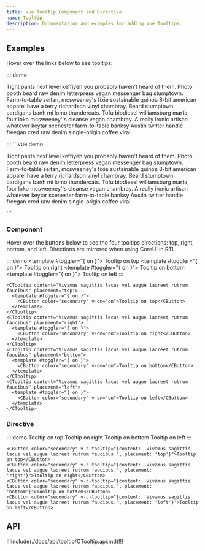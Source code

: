 ```yaml
---
title: Vue Tooltip Component and Directive
name: Tooltip
description: Documentation and examples for adding Vue Tooltips.
---
```


## Examples

Hover over the links below to see tooltips:

::: demo
<p class="text-medium-emphasis">
  Tight pants next level keffiyeh
  <CLink v-c-tooltip="'Tooltip text'"> you&nbsp;probably </CLink>
    haven't heard of them.
  Photo booth beard raw denim letterpress vegan messenger
  bag stumptown. Farm-to-table seitan, mcsweeney's fixie
  sustainable quinoa 8-bit american apparel
  <CLink v-c-tooltip="'Tooltip text'"> have&nbsp;a </CLink>
  terry richardson vinyl chambray. Beard stumptown,
  cardigans banh mi lomo thundercats. Tofu biodiesel
  williamsburg marfa, four loko mcsweeney''s cleanse
  vegan chambray. A really ironic artisan
  <CLink v-c-tooltip="'Tooltip text'"> whatever&nbsp;keytar </CLink>
  scenester farm-to-table banksy Austin
  <CLink v-c-tooltip="'Tooltip text'"> twitter&nbsp;handle </CLink>
  freegan cred raw denim single-origin coffee viral.
</p>
:::
```vue demo
<p class="text-medium-emphasis">
  Tight pants next level keffiyeh
  <CLink v-c-tooltip="'Tooltip text'"> you probably </CLink>
    haven't heard of them.
  Photo booth beard raw denim letterpress vegan messenger
  bag stumptown. Farm-to-table seitan, mcsweeney's fixie
  sustainable quinoa 8-bit american apparel
  <CLink v-c-tooltip="'Tooltip text'"> have a </CLink>
  terry richardson vinyl chambray. Beard stumptown,
  cardigans banh mi lomo thundercats. Tofu biodiesel
  williamsburg marfa, four loko mcsweeney''s cleanse
  vegan chambray. A really ironic artisan
  <CLink v-c-tooltip="'Tooltip text'"> whatever keytar </CLink>
  scenester farm-to-table banksy Austin
  <CLink v-c-tooltip="'Tooltip text'"> twitter handle </CLink>
  freegan cred raw denim single-origin coffee viral.
</p>
```

### Component

Hover over the buttons below to see the four tooltips directions: top, right, bottom, and left. Directions are mirrored when using CoreUI in RTL.

::: demo
<CTooltip content="Vivamus sagittis lacus vel augue laoreet rutrum faucibus" placement="top">
  <template #toggler="{ on }">
    <CButton color="secondary" v-on="on">Tooltip on top</CButton>
  </template>
</CTooltip>
<CTooltip content="Vivamus sagittis lacus vel augue laoreet rutrum faucibus" placement="right">
  <template #toggler="{ on }">
    <CButton color="secondary" v-on="on">Tooltip on right</CButton>
  </template>
</CTooltip>
<CTooltip content="Vivamus sagittis lacus vel augue laoreet rutrum faucibus" placement="bottom">
  <template #toggler="{ on }">
    <CButton color="secondary" v-on="on">Tooltip on bottom</CButton>
  </template>
</CTooltip>
<CTooltip content="Vivamus sagittis lacus vel augue laoreet rutrum faucibus" placement="left">
  <template #toggler="{ on }">
    <CButton color="secondary" v-on="on">Tooltip on left</CButton>
  </template>
</CTooltip>
:::
```vue
<CTooltip content="Vivamus sagittis lacus vel augue laoreet rutrum faucibus" placement="top">
  <template #toggler="{ on }">
    <CButton color="secondary" v-on="on">Tooltip on top</CButton>
  </template>
</CTooltip>
<CTooltip content="Vivamus sagittis lacus vel augue laoreet rutrum faucibus" placement="right">
  <template #toggler="{ on }">
    <CButton color="secondary" v-on="on">Tooltip on right</CButton>
  </template>
</CTooltip>
<CTooltip content="Vivamus sagittis lacus vel augue laoreet rutrum faucibus" placement="bottom">
  <template #toggler="{ on }">
    <CButton color="secondary" v-on="on">Tooltip on bottom</CButton>
  </template>
</CTooltip>
<CTooltip content="Vivamus sagittis lacus vel augue laoreet rutrum faucibus" placement="left">
  <template #toggler="{ on }">
    <CButton color="secondary" v-on="on">Tooltip on left</CButton>
  </template>
</CTooltip>
```

### Directive

::: demo
<CButton color="secondary" v-c-tooltip="{content: 'Vivamus sagittis lacus vel augue laoreet rutrum faucibus.', placement: 'top'}">Tooltip on top</CButton>
<CButton color="secondary" v-c-tooltip="{content: 'Vivamus sagittis lacus vel augue laoreet rutrum faucibus.', placement: 'right'}">Tooltip on right</CButton>
<CButton color="secondary" v-c-tooltip="{content: 'Vivamus sagittis lacus vel augue laoreet rutrum faucibus.', placement: 'bottom'}">Tooltip on bottom</CButton>
<CButton color="secondary" v-c-tooltip="{content: 'Vivamus sagittis lacus vel augue laoreet rutrum faucibus.', placement: 'left'}">Tooltip on left</CButton>
:::
```vue
<CButton color="secondary" v-c-tooltip="{content: 'Vivamus sagittis lacus vel augue laoreet rutrum faucibus.', placement: 'top'}">Tooltip on top</CButton>
<CButton color="secondary" v-c-tooltip="{content: 'Vivamus sagittis lacus vel augue laoreet rutrum faucibus.', placement: 'right'}">Tooltip on right</CButton>
<CButton color="secondary" v-c-tooltip="{content: 'Vivamus sagittis lacus vel augue laoreet rutrum faucibus.', placement: 'bottom'}">Tooltip on bottom</CButton>
<CButton color="secondary" v-c-tooltip="{content: 'Vivamus sagittis lacus vel augue laoreet rutrum faucibus.', placement: 'left'}">Tooltip on left</CButton>
```

## API

!!!include(./docs/api/tooltip/CTooltip.api.md)!!!